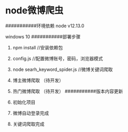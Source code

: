 node微博爬虫
===========================

###########环境依赖
node v12.13.0

windows 10
###########部署步骤
1. npm install  //安装依赖包

2. config.js  //配置微博账号，密码，浏览器模式

3. node searh_keyword_spider.js //微博关键词爬取

4. 博主微博爬取 （待开发）

5. 热门微博爬取 （待开发）
###########版本内容更新
1. 初始化项目

2. 微博自动登录完成

3. 关键词爬取完成
